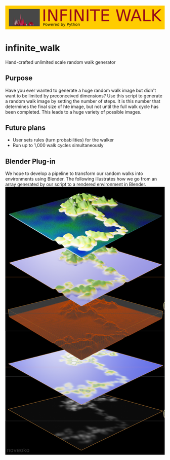 ![mountains logo](logo.png)

# infinite_walk
Hand-crafted unlimited scale random walk generator

## Purpose
Have you ever wanted to generate a huge random walk image but didn't want to be limited by preconceived dimensions? Use this script to generate a random walk image by setting the number of steps. It is this number that determines the final size of hte image, but not until the full walk cycle has been completed. This leads to a huge variety of possible images.

## Future plans
* User sets rules (turn probabilities) for the walker
* Run up to 1,000 walk cycles simultaneously

## Blender Plug-in
We hope to develop a pipeline to transform our random walks into environments using Blender.
The following illustrates how we go from an array generated by our script to a rendered environment in Blender.
![render_stack.png](render_stack.png)

